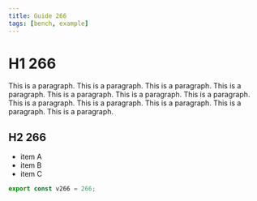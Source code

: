 ```yaml
---
title: Guide 266
tags: [bench, example]
---
```


# H1 266

This is a paragraph. This is a paragraph. This is a paragraph. This is a paragraph. This is a paragraph. This is a paragraph. This is a paragraph. This is a paragraph. This is a paragraph. This is a paragraph. This is a paragraph. This is a paragraph. 

## H2 266

- item A
- item B
- item C

```ts
export const v266 = 266;
```